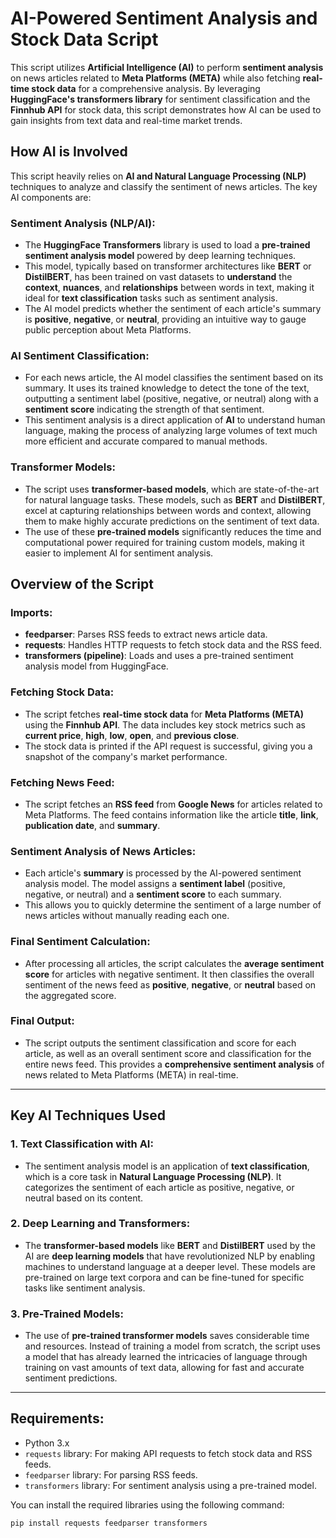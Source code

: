 # AI-Powered Sentiment Analysis and Stock Data Script

This script utilizes **Artificial Intelligence (AI)** to perform **sentiment analysis** on news articles related to **Meta Platforms (META)** while also fetching **real-time stock data** for a comprehensive analysis. By leveraging **HuggingFace's transformers library** for sentiment classification and the **Finnhub API** for stock data, this script demonstrates how AI can be used to gain insights from text data and real-time market trends.

## How AI is Involved

This script heavily relies on **AI and Natural Language Processing (NLP)** techniques to analyze and classify the sentiment of news articles. The key AI components are:

### Sentiment Analysis (NLP/AI):
- The **HuggingFace Transformers** library is used to load a **pre-trained sentiment analysis model** powered by deep learning techniques.
- This model, typically based on transformer architectures like **BERT** or **DistilBERT**, has been trained on vast datasets to **understand** the **context**, **nuances**, and **relationships** between words in text, making it ideal for **text classification** tasks such as sentiment analysis.
- The AI model predicts whether the sentiment of each article's summary is **positive**, **negative**, or **neutral**, providing an intuitive way to gauge public perception about Meta Platforms.

### AI Sentiment Classification:
- For each news article, the AI model classifies the sentiment based on its summary. It uses its trained knowledge to detect the tone of the text, outputting a sentiment label (positive, negative, or neutral) along with a **sentiment score** indicating the strength of that sentiment.
- This sentiment analysis is a direct application of **AI** to understand human language, making the process of analyzing large volumes of text much more efficient and accurate compared to manual methods.

### Transformer Models:
- The script uses **transformer-based models**, which are state-of-the-art for natural language tasks. These models, such as **BERT** and **DistilBERT**, excel at capturing relationships between words and context, allowing them to make highly accurate predictions on the sentiment of text data.
- The use of these **pre-trained models** significantly reduces the time and computational power required for training custom models, making it easier to implement AI for sentiment analysis.

## Overview of the Script

### Imports:
- **feedparser**: Parses RSS feeds to extract news article data.
- **requests**: Handles HTTP requests to fetch stock data and the RSS feed.
- **transformers (pipeline)**: Loads and uses a pre-trained sentiment analysis model from HuggingFace.

### Fetching Stock Data:
- The script fetches **real-time stock data** for **Meta Platforms (META)** using the **Finnhub API**. The data includes key stock metrics such as **current price**, **high**, **low**, **open**, and **previous close**.
- The stock data is printed if the API request is successful, giving you a snapshot of the company's market performance.

### Fetching News Feed:
- The script fetches an **RSS feed** from **Google News** for articles related to Meta Platforms. The feed contains information like the article **title**, **link**, **publication date**, and **summary**.

### Sentiment Analysis of News Articles:
- Each article's **summary** is processed by the AI-powered sentiment analysis model. The model assigns a **sentiment label** (positive, negative, or neutral) and a **sentiment score** to each summary.
- This allows you to quickly determine the sentiment of a large number of news articles without manually reading each one.

### Final Sentiment Calculation:
- After processing all articles, the script calculates the **average sentiment score** for articles with negative sentiment. It then classifies the overall sentiment of the news feed as **positive**, **negative**, or **neutral** based on the aggregated score.

### Final Output:
- The script outputs the sentiment classification and score for each article, as well as an overall sentiment score and classification for the entire news feed. This provides a **comprehensive sentiment analysis** of news related to Meta Platforms (META) in real-time.

---

## Key AI Techniques Used

### 1. **Text Classification with AI**:
   - The sentiment analysis model is an application of **text classification**, which is a core task in **Natural Language Processing (NLP)**. It categorizes the sentiment of each article as positive, negative, or neutral based on its content.

### 2. **Deep Learning and Transformers**:
   - The **transformer-based models** like **BERT** and **DistilBERT** used by the AI are **deep learning models** that have revolutionized NLP by enabling machines to understand language at a deeper level. These models are pre-trained on large text corpora and can be fine-tuned for specific tasks like sentiment analysis.

### 3. **Pre-Trained Models**:
   - The use of **pre-trained transformer models** saves considerable time and resources. Instead of training a model from scratch, the script uses a model that has already learned the intricacies of language through training on vast amounts of text data, allowing for fast and accurate sentiment predictions.

---

## Requirements:
- Python 3.x
- `requests` library: For making API requests to fetch stock data and RSS feeds.
- `feedparser` library: For parsing RSS feeds.
- `transformers` library: For sentiment analysis using a pre-trained model.

You can install the required libraries using the following command:

```bash
pip install requests feedparser transformers